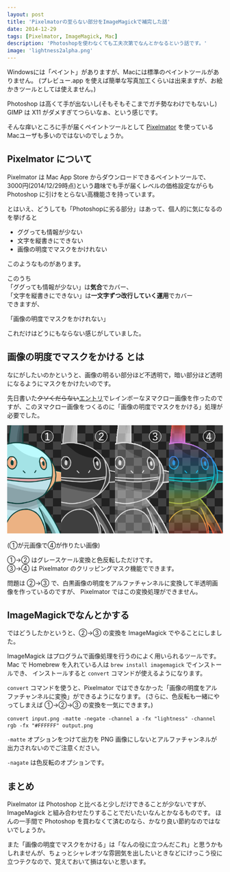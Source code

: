 ```yaml
---
layout: post
title: 'Pixelmatorの至らない部分をImageMagickで補完した話'
date: 2014-12-29
tags: [Pixelmator, ImageMagick, Mac]
description: 'Photoshopを使わなくても工夫次第でなんとかなるという話です。'
image: 'lightness2alpha.png'
---
```


Windowsには「ペイント」がありますが、Macには標準のペイントツールがありません。
(プレビュー.app を使えば簡単な写真加工くらいは出来ますが、お絵かきツールとしては使えません。)

Photoshop は高くて手が出ないし(そもそもそこまでガチ勢なわけでもないし)
GIMP は X11 がダメすぎてつらいなぁ、という感じです。

そんな痒いところに手が届くペイントツールとして
[Pixelmator](http://www.pixelmator.com/)
を使っているMacユーザも多いのではないのでしょうか。

## Pixelmator について
Pixelmator は Mac App Store からダウンロードできるペイントツールで、
3000円(2014/12/29時点)という趣味でも手が届くレベルの価格設定ながらも
Photoshop に引けをとらない高機能さを持っています。

とはいえ、どうしても「Photoshopに劣る部分」はあって、個人的に気になるのを挙げると

- ググっても情報が少ない
- 文字を縦書きにできない
- 画像の明度でマスクをかけれない

このようなものがあります。

このうち  
「ググっても情報が少ない」は**気合**でカバー、  
「文字を縦書きにできない」は**一文字ずつ改行していく運用**でカバー  
できますが、

「画像の明度でマスクをかけれない」

これだけはどうにもならない感じがしていました。

## 画像の明度でマスクをかける とは
なにがしたいのかというと、画像の明るい部分ほど不透明で，暗い部分ほど透明になるようにマスクをかけたいのです。

先日書いた<s>クソくだらない</s>[エントリ](/blog/zsh_colorful/)でレインボーなヌマクロー画像を作ったのですが、このヌマクロー画像をつくるのに「画像の明度でマスクをかける」処理が必要でした。

![](/images/lightness2alpha.png)

(①が元画像で④が作りたい画像)

①→② はグレースケール変換と色反転しただけです。  
③→④ は Pixelmator のクリッピングマスク機能でできます。

問題は ②→③ で、白黒画像の明度をアルファチャンネルに変換して半透明画像を作っているのですが、
Pixelmator ではこの変換処理ができません。

## ImageMagickでなんとかする
ではどうしたかというと、②→③ の変換を ImageMagick でやることにしました。

ImageMagick はプログラムで画像処理を行うのによく用いられるツールです。
Mac で Homebrew を入れている人は `brew install imagemagick` でインストールでき、
インストールすると `convert` コマンドが使えるようになります。

`convert` コマンドを使うと、Pixelmator ではできなかった「画像の明度をアルファチャンネルに変換」ができるようになります。
(さらに、色反転も一緒にやってしまえば ①→②→③ の変換を一気にできます。)

```
convert input.png -matte -negate -channel a -fx "lightness" -channel rgb -fx "#FFFFFF" output.png
```

`-matte` オプションをつけて出力を PNG 画像にしないとアルファチャンネルが出力されないのでご注意ください。

`-nagate` は色反転のオプションです。

## まとめ
Pixelmator は Photoshop と比べると少しだけできることが少ないですが、ImageMagick と組み合わせたりすることでだいたいなんとかなるものです。
ほんの一手間で Photoshop を買わなくて済むのなら、かなり良い節約なのではないでしょうか。

また「画像の明度でマスクをかける」は「なんの役に立つんだこれ」と思うかもしれませんが、ちょっとシャレオツな雰囲気を出したいときなどにけっこう役に立つテクなので、覚えておいて損はないと思います。
